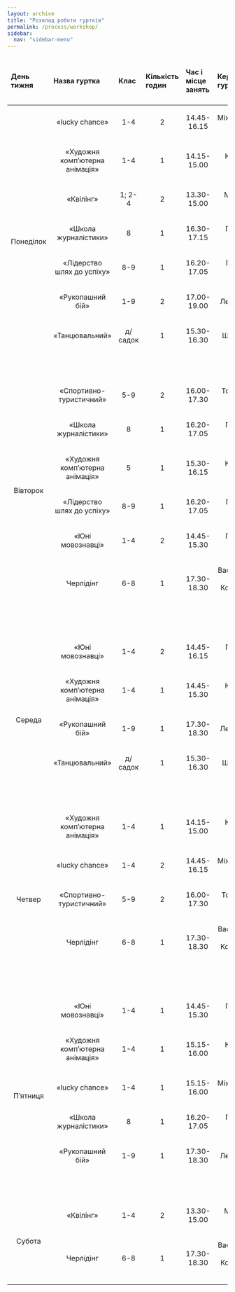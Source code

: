 ```yaml
---
layout: archive
title: "Розклад роботи гуртків"
permalink: /process/workshop/
sidebar:
  nav: "sidebar-menu"
---
```


<table class="table table-responsive table-bordered table-hover"><colgroup><col><col><col><col><col><col></colgroup>
<thead>
<tr>
	<td>
		<h4 class="western">День тижня</h4>
	</td>
	<td>
		<h4 class="western">Назва гуртка</h4>
	</td>
	<td>
		<h4 class="western">Клас</h4>
	</td>
	<td>
		<h4 class="western">Кількість годин</h4>
	</td>
	<td>
		<h4 class="western">Час і місце занять</h4>
	</td>
	<td>
		<h4 class="western">Керівник гуртка</h4>
	</td>
</tr>
</thead>
<tbody>
<tr>
	<td rowspan="8">
		<p style="text-align: left;">Понеділок
		</p>
	</td>
	<td>
		<p style="text-align: center;">«lucky chance»
		</p>
	</td>
	<td>
		<p style="text-align: center;">1-4
		</p>
	</td>
	<td>
		<p style="text-align: center;">2
		</p>
	</td>
	<td>
		<p style="text-align: center;">14.45-16.15
		</p>
	</td>
	<td>
		<p style="text-align: center;">Міхальський О.М.
		</p>
	</td>
</tr>
<tr>
	<td>
		<p style="text-align: center;">«Художня комп’ютерна анімація»
		</p>
	</td>
	<td>
		<p style="text-align: center;">1-4
		</p>
	</td>
	<td>
		<p style="text-align: center;">1
		</p>
	</td>
	<td>
		<p style="text-align: center;">14.15-15.00
		</p>
	</td>
	<td>
		<p style="text-align: center;">Косенко Т.М.
		</p>
	</td>
</tr>
<tr>
	<td>
		<p style="text-align: center;"> «Квілінг»
		</p>
	</td>
	<td>
		<p style="text-align: center;">1; 2-4
		</p>
	</td>
	<td>
		<p style="text-align: center;">2
		</p>
	</td>
	<td>
		<p style="text-align: center;">13.30-15.00
		</p>
	</td>
	<td>
		<p style="text-align: center;">Мельник Т.Г.
		</p>
	</td>
</tr>
<tr>
	<td>
		<p style="text-align: center;"> «Школа журналістики»
		</p>
	</td>
	<td>
		<p style="text-align: center;">8
		</p>
	</td>
	<td>
		<p style="text-align: center;">1
		</p>
	</td>
	<td>
		<p style="text-align: center;">16.30-17.15
		</p>
	</td>
	<td>
		<p style="text-align: center;">Головко Т.М.
		</p>
	</td>
</tr>
<tr>
	<td>
		<p style="text-align: center;"> «Лідерство шлях до успіху»
		</p>
	</td>
	<td>
		<p style="text-align: center;">8-9
		</p>
	</td>
	<td>
		<p style="text-align: center;">1
		</p>
	</td>
	<td>
		<p style="text-align: center;">16.20-17.05
		</p>
	</td>
	<td>
		<p style="text-align: center;">Гостєва Ю.В.
		</p>
	</td>
</tr>
<tr>
	<td>
		<p style="text-align: center;">«Рукопашний бій»
		</p>
	</td>
	<td>
		<p style="text-align: center;">1-9
		</p>
	</td>
	<td>
		<p style="text-align: center;">2
		</p>
	</td>
	<td>
		<p style="text-align: center;">17.00-19.00
		</p>
	</td>
	<td>
		<p style="text-align: center;">Легкий Є.П
		</p>
	</td>
</tr>
<tr>
	<td>
		<p style="text-align: center;">«Танцювальний»
		</p>
	</td>
	<td>
		<p style="text-align: center;">д/садок
		</p>
	</td>
	<td>
		<p style="text-align: center;">1
		</p>
	</td>
	<td>
		<p style="text-align: center;">15.30-16.30
		</p>
	</td>
	<td>
		<p style="text-align: center;">Штепа І.В.
		</p>
	</td>
</tr>
<tr>
	<td>
		<p style="text-align: center;"><br>
		</p>
	</td>
	<td>
		<p style="text-align: center;"><br>
		</p>
	</td>
	<td>
		<p style="text-align: center;"><br>
		</p>
	</td>
	<td>
		<p style="text-align: center;"><br>
		</p>
	</td>
	<td>
		<p style="text-align: center;"><br>
		</p>
	</td>
</tr>
<tr>
	<td rowspan="7">
		<p style="text-align: center;">Вівторок
		</p>
		<p style="text-align: center;"><br>
		</p>
		<p style="text-align: center;"><br>
		</p>
	</td>
	<td>
		<p style="text-align: center;">«Спортивно-туристичний»
		</p>
	</td>
	<td>
		<p style="text-align: center;">5-9
		</p>
	</td>
	<td>
		<p style="text-align: center;">2
		</p>
	</td>
	<td>
		<p style="text-align: center;">16.00-17.30
		</p>
	</td>
	<td>
		<p style="text-align: center;">Товстолєс О.В.
		</p>
	</td>
</tr>
<tr>
	<td>
		<p style="text-align: center;"> «Школа журналістики»
		</p>
	</td>
	<td>
		<p style="text-align: center;">8
		</p>
	</td>
	<td>
		<p style="text-align: center;">1
		</p>
	</td>
	<td>
		<p style="text-align: center;">16.20-17.05
		</p>
	</td>
	<td>
		<p style="text-align: center;">Головко Т.М.
		</p>
	</td>
</tr>
<tr>
	<td>
		<p style="text-align: center;">«Художня комп’ютерна анімація»
		</p>
	</td>
	<td>
		<p style="text-align: center;">5
		</p>
	</td>
	<td>
		<p style="text-align: center;">1
		</p>
	</td>
	<td>
		<p style="text-align: center;">15.30-16.15
		</p>
	</td>
	<td>
		<p style="text-align: center;">Косенко Т.М.
		</p>
	</td>
</tr>
<tr>
	<td>
		<p style="text-align: center;"> «Лідерство шлях до успіху»
		</p>
	</td>
	<td>
		<p style="text-align: center;">8-9
		</p>
	</td>
	<td>
		<p style="text-align: center;">1
		</p>
	</td>
	<td>
		<p style="text-align: center;">16.20-17.05
		</p>
	</td>
	<td>
		<p style="text-align: center;">Гостєва Ю.В.
		</p>
	</td>
</tr>
<tr>
	<td>
		<p style="text-align: center;">«Юні мовознавці»
		</p>
	</td>
	<td>
		<p style="text-align: center;">1-4
		</p>
	</td>
	<td>
		<p style="text-align: center;">2
		</p>
	</td>
	<td>
		<p style="text-align: center;">14.45-15.30
		</p>
	</td>
	<td>
		<p style="text-align: center;">Головко Т.М.
		</p>
	</td>
</tr>
<tr>
	<td>
		<p style="text-align: center;">Черлідінг
		</p>
	</td>
	<td>
		<p style="text-align: center;">6-8
		</p>
	</td>
	<td>
		<p style="text-align: center;">1
		</p>
	</td>
	<td>
		<p style="text-align: center;">17.30-18.30
		</p>
	</td>
	<td>
		<p style="text-align: center;">Василишина О.С./Костюкова В.А.
		</p>
	</td>
</tr>
<tr>
	<td>
		<p style="text-align: center;"><br>
		</p>
	</td>
	<td>
		<p style="text-align: center;"><br>
		</p>
	</td>
	<td>
		<p style="text-align: center;"><br>
		</p>
	</td>
	<td>
		<p style="text-align: center;"><br>
		</p>
	</td>
	<td>
		<p style="text-align: center;"><br>
		</p>
	</td>
</tr>
<tr>
	<td rowspan="5">
		<p style="text-align: center;">Середа
		</p>
	</td>
	<td>
		<p style="text-align: center;">«Юні мовознавці»
		</p>
	</td>
	<td>
		<p style="text-align: center;">1-4
		</p>
	</td>
	<td>
		<p style="text-align: center;">2
		</p>
	</td>
	<td>
		<p style="text-align: center;">14.45-16.15
		</p>
	</td>
	<td>
		<p style="text-align: center;">Головко Т.М.
		</p>
	</td>
</tr>
<tr>
	<td>
		<p style="text-align: center;">«Художня комп’ютерна анімація»
		</p>
	</td>
	<td>
		<p style="text-align: center;">1-4
		</p>
	</td>
	<td>
		<p style="text-align: center;">1
		</p>
	</td>
	<td>
		<p style="text-align: center;">14.45-15.30
		</p>
	</td>
	<td>
		<p style="text-align: center;">Косенко Т.М.
		</p>
	</td>
</tr>
<tr>
	<td>
		<p style="text-align: center;">«Рукопашний бій»
		</p>
	</td>
	<td>
		<p style="text-align: center;">1-9
		</p>
	</td>
	<td>
		<p style="text-align: center;">1
		</p>
	</td>
	<td>
		<p style="text-align: center;">17.30-18.30
		</p>
	</td>
	<td>
		<p style="text-align: center;">Легкий Є.П
		</p>
	</td>
</tr>
<tr>
	<td>
		<p style="text-align: center;">«Танцювальний»
		</p>
	</td>
	<td>
		<p style="text-align: center;">д/садок
		</p>
	</td>
	<td>
		<p style="text-align: center;">1
		</p>
	</td>
	<td>
		<p style="text-align: center;">15.30-16.30
		</p>
	</td>
	<td>
		<p style="text-align: center;">Штепа І.В.
		</p>
	</td>
</tr>
<tr>
	<td>
		<p style="text-align: center;"><br>
		</p>
	</td>
	<td>
		<p style="text-align: center;"><br>
		</p>
	</td>
	<td>
		<p style="text-align: center;"><br>
		</p>
	</td>
	<td>
		<p style="text-align: center;"><br>
		</p>
	</td>
	<td>
		<p style="text-align: center;"><br>
		</p>
	</td>
</tr>
<tr>
	<td rowspan="5">
		<p style="text-align: center;">Четвер
		</p>
	</td>
	<td>
		<p style="text-align: center;">«Художня комп’ютерна анімація»
		</p>
	</td>
	<td>
		<p style="text-align: center;">1-4
		</p>
	</td>
	<td>
		<p style="text-align: center;">1
		</p>
	</td>
	<td>
		<p style="text-align: center;">14.15-15.00
		</p>
	</td>
	<td>
		<p style="text-align: center;">Косенко Т.М.
		</p>
	</td>
</tr>
<tr>
	<td>
		<p style="text-align: center;">«lucky chance»
		</p>
	</td>
	<td>
		<p style="text-align: center;">1-4
		</p>
	</td>
	<td>
		<p style="text-align: center;">2
		</p>
	</td>
	<td>
		<p style="text-align: center;">14.45-16.15
		</p>
	</td>
	<td>
		<p style="text-align: center;">Міхальський О.М.
		</p>
	</td>
</tr>
<tr>
	<td>
		<p style="text-align: center;">«Спортивно-туристичний»
		</p>
	</td>
	<td>
		<p style="text-align: center;">5-9
		</p>
	</td>
	<td>
		<p style="text-align: center;">2
		</p>
	</td>
	<td>
		<p style="text-align: center;">16.00-17.30
		</p>
	</td>
	<td>
		<p style="text-align: center;">Товстолєс О.В.
		</p>
	</td>
</tr>
<tr>
	<td>
		<p style="text-align: center;">Черлідінг
		</p>
	</td>
	<td>
		<p style="text-align: center;">6-8
		</p>
	</td>
	<td>
		<p style="text-align: center;">1
		</p>
	</td>
	<td>
		<p style="text-align: center;">17.30-18.30
		</p>
	</td>
	<td>
		<p style="text-align: center;">Василишина О.С./Костюкова В.А.
		</p>
	</td>
</tr>
<tr>
	<td>
		<p style="text-align: center;"><br>
		</p>
	</td>
	<td>
		<p style="text-align: center;"><br>
		</p>
	</td>
	<td>
		<p style="text-align: center;"><br>
		</p>
	</td>
	<td>
		<p style="text-align: center;"><br>
		</p>
	</td>
	<td>
		<p style="text-align: center;"><br>
		</p>
	</td>
</tr>
<tr>
	<td rowspan="6">
		<p style="text-align: center;">П’ятниця
		</p>
	</td>
	<td>
		<p style="text-align: center;">«Юні мовознавці»
		</p>
	</td>
	<td>
		<p style="text-align: center;">1-4
		</p>
	</td>
	<td>
		<p style="text-align: center;">1
		</p>
	</td>
	<td>
		<p style="text-align: center;">14.45-15.30
		</p>
	</td>
	<td>
		<p style="text-align: center;">Головко Т.М.
		</p>
	</td>
</tr>
<tr>
	<td>
		<p style="text-align: center;">«Художня комп’ютерна анімація»
		</p>
	</td>
	<td>
		<p style="text-align: center;">1-4
		</p>
	</td>
	<td>
		<p style="text-align: center;">1
		</p>
	</td>
	<td>
		<p style="text-align: center;">15.15-16.00
		</p>
	</td>
	<td>
		<p style="text-align: center;">Косенко Т.М.
		</p>
	</td>
</tr>
<tr>
	<td>
		<p style="text-align: center;">«lucky chance»
		</p>
	</td>
	<td>
		<p style="text-align: center;">1-4
		</p>
	</td>
	<td>
		<p style="text-align: center;">1
		</p>
	</td>
	<td>
		<p style="text-align: center;">15.15-16.00
		</p>
	</td>
	<td>
		<p style="text-align: center;">Міхальський О.М.
		</p>
	</td>
</tr>
<tr>
	<td>
		<p style="text-align: center;"> «Школа журналістики»
		</p>
	</td>
	<td>
		<p style="text-align: center;">8
		</p>
	</td>
	<td>
		<p style="text-align: center;">1
		</p>
	</td>
	<td>
		<p style="text-align: center;">16.20-17.05
		</p>
	</td>
	<td>
		<p style="text-align: center;">Головко Т.М.
		</p>
	</td>
</tr>
<tr>
	<td>
		<p style="text-align: center;">«Рукопашний бій»
		</p>
	</td>
	<td>
		<p style="text-align: center;">1-9
		</p>
	</td>
	<td>
		<p style="text-align: center;">1
		</p>
	</td>
	<td>
		<p style="text-align: center;">17.30-18.30
		</p>
	</td>
	<td>
		<p style="text-align: center;">Легкий Є.П
		</p>
	</td>
</tr>
<tr>
	<td>
		<p style="text-align: center;"><br>
		</p>
	</td>
	<td>
		<p style="text-align: center;"><br>
		</p>
	</td>
	<td>
		<p style="text-align: center;"><br>
		</p>
	</td>
	<td>
		<p style="text-align: center;"><br>
		</p>
	</td>
	<td>
		<p style="text-align: center;"><br>
		</p>
	</td>
</tr>
<tr>
	<td rowspan="2">
		<p style="text-align: center;">Субота
		</p>
	</td>
	<td>
		<p style="text-align: center;"> «Квілінг»
		</p>
	</td>
	<td>
		<p style="text-align: center;">1-4
		</p>
	</td>
	<td>
		<p style="text-align: center;">2
		</p>
	</td>
	<td>
		<p style="text-align: center;">13.30-15.00
		</p>
	</td>
	<td>
		<p style="text-align: center;">Мельник Т.Г.
		</p>
	</td>
</tr>
<tr>
	<td>
		<p style="text-align: center;">Черлідінг
		</p>
	</td>
	<td>
		<p style="text-align: center;">6-8
		</p>
	</td>
	<td>
		<p style="text-align: center;">1
		</p>
	</td>
	<td>
		<p style="text-align: center;">17.30-18.30
		</p>
	</td>
	<td>
		<p style="text-align: center;">Василишина О.С./Костюкова В.А.
		</p>
	</td>
</tr>
</tbody>
</table>
